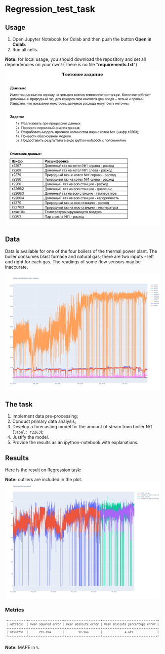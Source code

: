 # Regression_test_task

## Usage
1. Open Jupyter Notebook for Colab and then push the button **Open in Colab**.
2. Run all cells.

**Note:** for local usage, you should download the repository and set all dependencies on your own! (There is no file "**requirements.txt**")

![Test_task](images/test_task.png)
## Data
Data is available for one of the four boilers of the thermal power plant. The boiler consumes blast furnace and natural gas; there are two inputs - left and right for each gas. The readings of some flow sensors may be inaccurate.

![Data](images/outliers.png)

## The task
1.	Implement data pre-processing;
2.	Conduct primary data analysis;
3.	Develop a forecasting  model for the amount of steam from boiler №1 (`label: т2263`);
4.	Justify the model.
5.	Provide the results as an ipython-notebook with explanations.

## Results
Here is the result on Regression task:

**Note:** outliers are included in the plot.
![Result](images/Final_result.png)

### Metrics
![Result](images/Final_metrics.png)

**Note:** MAPE in `%`.
